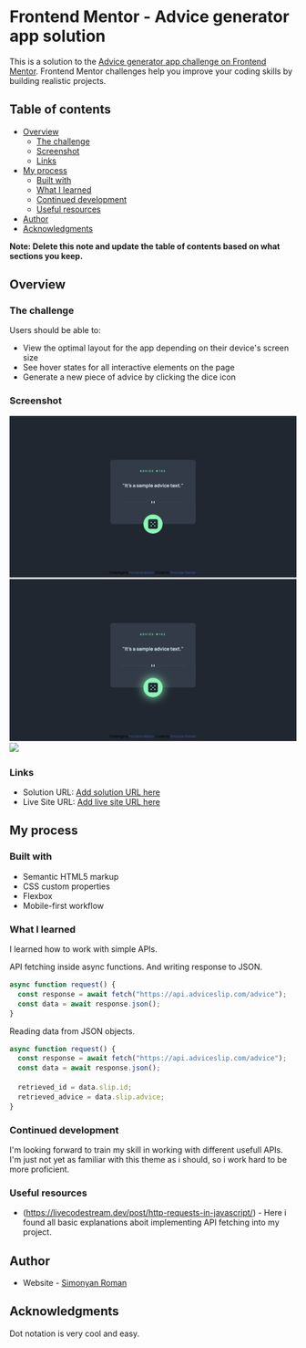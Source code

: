 # Frontend Mentor - Advice generator app solution

This is a solution to the [Advice generator app challenge on Frontend Mentor](https://www.frontendmentor.io/challenges/advice-generator-app-QdUG-13db). Frontend Mentor challenges help you improve your coding skills by building realistic projects.

## Table of contents

- [Overview](#overview)
  - [The challenge](#the-challenge)
  - [Screenshot](#screenshot)
  - [Links](#links)
- [My process](#my-process)
  - [Built with](#built-with)
  - [What I learned](#what-i-learned)
  - [Continued development](#continued-development)
  - [Useful resources](#useful-resources)
- [Author](#author)
- [Acknowledgments](#acknowledgments)

**Note: Delete this note and update the table of contents based on what sections you keep.**

## Overview

### The challenge

Users should be able to:

- View the optimal layout for the app depending on their device's screen size
- See hover states for all interactive elements on the page
- Generate a new piece of advice by clicking the dice icon

### Screenshot

![](./screenshotDesktop1.png)
![](./screenshotDesktop2.png)
![](./screenshotMobile1.png.png)

### Links

- Solution URL: [Add solution URL here](https://your-solution-url.com)
- Live Site URL: [Add live site URL here](https://your-live-site-url.com)

## My process

### Built with

- Semantic HTML5 markup
- CSS custom properties
- Flexbox
- Mobile-first workflow

### What I learned

I learned how to work with simple APIs.

API fetching inside async functions. And writing response to JSON.

```js
async function request() {
  const response = await fetch("https://api.adviceslip.com/advice");
  const data = await response.json();
}
```

Reading data from JSON objects.

```js
async function request() {
  const response = await fetch("https://api.adviceslip.com/advice");
  const data = await response.json();

  retrieved_id = data.slip.id;
  retrieved_advice = data.slip.advice;
}
```

### Continued development

I'm looking forward to train my skill in working with different usefull APIs. I'm just not yet as familiar with this theme as i should, so i work hard to be more proficient.

### Useful resources

- (https://livecodestream.dev/post/http-requests-in-javascript/) - Here i found all basic explanations aboit implementing API fetching into my project.

## Author

- Website - [Simonyan Roman](https://www.linkedin.com/in/simonyanrr)

## Acknowledgments

Dot notation is very cool and easy.
